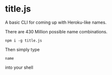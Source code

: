 # title.js

A basic CLI for coming up with Heroku-like names.

There are 430 Million possible name combinations.

    npm i -g title.js

Then simply type

    name

into your shell
